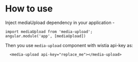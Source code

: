
How to use
==============

Inject mediaUpload dependency in your application - 

```
import mediaUpload from 'media-upload';
angular.module('app', [mediaUpload])

```

Then you use `media-upload` component with wistia api-key as:

```
  <media-upload api-key="replace_me"></media-upload>
```

